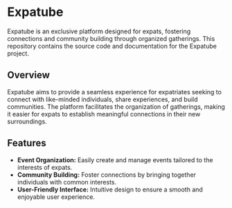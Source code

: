 <!DOCTYPE html>
<html lang="en">

<head>
  <meta charset="UTF-8">
  <meta name="viewport" content="width=device-width, initial-scale=1.0">
</head>

<body>

  <h1>Expatube</h1>

  <p>Expatube is an exclusive platform designed for expats, fostering connections and community building through organized gatherings. This repository contains the source code and documentation for the Expatube project.</p>

  <h2>Overview</h2>

  <p>Expatube aims to provide a seamless experience for expatriates seeking to connect with like-minded individuals, share experiences, and build communities. The platform facilitates the organization of gatherings, making it easier for expats to establish meaningful connections in their new surroundings.</p>

  <h2>Features</h2>

  <ul>
    <li><strong>Event Organization:</strong> Easily create and manage events tailored to the interests of expats.</li>
    <li><strong>Community Building:</strong> Foster connections by bringing together individuals with common interests.</li>
    <li><strong>User-Friendly Interface:</strong> Intuitive design to ensure a smooth and enjoyable user experience.</li>
  </ul>
  </body>

</html>

